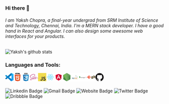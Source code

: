
### Hi there 👋
###### I am Yaksh Chopra, a final-year undergrad from SRM Institute of Science and Technology, Chennai, India. I'm a MERN stack developer. I have a good hand in React and Angular. I can also design some awesome web interfaces for your products.
![Yaksh's github stats](https://github-readme-stats.vercel.app/api?username=Yakshchopra&count_private=true&show_icons=true&theme=dark)

### Languages and Tools:

<img align="left" alt="Visual Studio Code" width="26px" src="https://raw.githubusercontent.com/github/explore/80688e429a7d4ef2fca1e82350fe8e3517d3494d/topics/visual-studio-code/visual-studio-code.png" />
<img align="left" alt="HTML5" width="26px" src="https://raw.githubusercontent.com/github/explore/80688e429a7d4ef2fca1e82350fe8e3517d3494d/topics/html/html.png" />
<img align="left" alt="CSS3" width="26px" src="https://raw.githubusercontent.com/github/explore/80688e429a7d4ef2fca1e82350fe8e3517d3494d/topics/css/css.png" />
<img align="left" alt="Sass" width="26px" src="https://raw.githubusercontent.com/github/explore/80688e429a7d4ef2fca1e82350fe8e3517d3494d/topics/sass/sass.png" />
<img align="left" alt="JavaScript" width="26px" src="https://raw.githubusercontent.com/github/explore/80688e429a7d4ef2fca1e82350fe8e3517d3494d/topics/javascript/javascript.png" />
<img align="left" alt="React" width="26px" src="https://raw.githubusercontent.com/github/explore/80688e429a7d4ef2fca1e82350fe8e3517d3494d/topics/react/react.png" />
<img align="left" alt="GitHub" width="26px" src="https://raw.githubusercontent.com/github/explore/78df643247d429f6cc873026c0622819ad797942/topics/angular/angular.png" />
<img align="left" alt="Node.js" width="26px" src="https://raw.githubusercontent.com/github/explore/80688e429a7d4ef2fca1e82350fe8e3517d3494d/topics/nodejs/nodejs.png" />
<img align="left" alt="MySQL" width="26px" src="https://raw.githubusercontent.com/github/explore/80688e429a7d4ef2fca1e82350fe8e3517d3494d/topics/mysql/mysql.png" />
<img align="left" alt="MongoDB" width="26px" src="https://raw.githubusercontent.com/github/explore/80688e429a7d4ef2fca1e82350fe8e3517d3494d/topics/mongodb/mongodb.png" />
<img align="left" alt="Git" width="26px" src="https://raw.githubusercontent.com/github/explore/80688e429a7d4ef2fca1e82350fe8e3517d3494d/topics/git/git.png" />
<img align="left" alt="GitHub" width="26px" src="https://raw.githubusercontent.com/github/explore/78df643247d429f6cc873026c0622819ad797942/topics/github/github.png" />

<br /><br />

![Linkedin Badge](https://img.shields.io/badge/-YakshChopra-blue?style=flat&logo=Linkedin&logoColor=white&link=https://www.linkedin.com/in/yaksh-chopra-125bb7168/)
![Gmail Badge](https://img.shields.io/badge/-yakshchopra-c14438?style=flat&logo=Gmail&logoColor=white&link=mailto:yakshchopra@gmail.com)
![Website Badge](https://img.shields.io/badge/-yakshchopra.vercel.app-47CCCC?style=flat&logo=Google-Chrome&logoColor=white&link=https://yakshchopra.vercel.app)
![Twitter Badge](https://img.shields.io/badge/-@YakshChopra-1ca0f1?style=flat&labelColor=1ca0f1&logo=twitter&logoColor=white&link=https://twitter.com/YakshChopra)
![Dribbble Badge](https://img.shields.io/badge/-@Yaksh2000-1ca0f1?style=flat&labelColor=1ca0f1&logo=dribbble&logoColor=white&link=https://dribbble.com/Yaksh2000)
